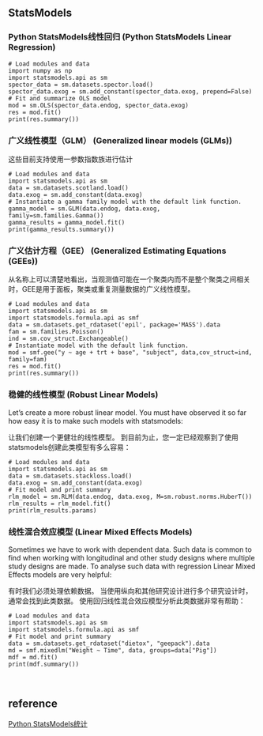 ## StatsModels
### Python StatsModels线性回归 (Python StatsModels Linear Regression)
```
# Load modules and data
import numpy as np
import statsmodels.api as sm
spector_data = sm.datasets.spector.load()
spector_data.exog = sm.add_constant(spector_data.exog, prepend=False)
# Fit and summarize OLS model
mod = sm.OLS(spector_data.endog, spector_data.exog)
res = mod.fit()
print(res.summary())
```
### 广义线性模型（GLM） (Generalized linear models (GLMs))
这些目前支持使用一参数指数族进行估计
```
# Load modules and data
import statsmodels.api as sm
data = sm.datasets.scotland.load()
data.exog = sm.add_constant(data.exog)
# Instantiate a gamma family model with the default link function.
gamma_model = sm.GLM(data.endog, data.exog, family=sm.families.Gamma())
gamma_results = gamma_model.fit()
print(gamma_results.summary())
```
### 广义估计方程（GEE） (Generalized Estimating Equations (GEEs))
从名称上可以清楚地看出，当观测值可能在一个聚类内而不是整个聚类之间相关时，GEE是用于面板，聚类或重复测量数据的广义线性模型。
```
# Load modules and data
import statsmodels.api as sm
import statsmodels.formula.api as smf
data = sm.datasets.get_rdataset('epil', package='MASS').data
fam = sm.families.Poisson()
ind = sm.cov_struct.Exchangeable()
# Instantiate model with the default link function.
mod = smf.gee("y ~ age + trt + base", "subject", data,cov_struct=ind, family=fam)
res = mod.fit()
print(res.summary())
```
### 稳健的线性模型 (Robust Linear Models)
Let’s create a more robust linear model. You must have observed it so far how easy it is to make such models with statsmodels:

让我们创建一个更健壮的线性模型。 到目前为止，您一定已经观察到了使用statsmodels创建此类模型有多么容易：
```
# Load modules and data
import statsmodels.api as sm
data = sm.datasets.stackloss.load()
data.exog = sm.add_constant(data.exog)
# Fit model and print summary
rlm_model = sm.RLM(data.endog, data.exog, M=sm.robust.norms.HuberT())
rlm_results = rlm_model.fit()
print(rlm_results.params)
```
### 线性混合效应模型 (Linear Mixed Effects Models)
Sometimes we have to work with dependent data. Such data is common to find when working with longitudinal and other study designs where multiple study designs are made. To analyse such data with regression Linear Mixed Effects models are very helpful:

有时我们必须处理依赖数据。 当使用纵向和其他研究设计进行多个研究设计时，通常会找到此类数据。 使用回归线性混合效应模型分析此类数据非常有帮助：
```
# Load modules and data
import statsmodels.api as sm
import statsmodels.formula.api as smf
# Fit model and print summary
data = sm.datasets.get_rdataset("dietox", "geepack").data
md = smf.mixedlm("Weight ~ Time", data, groups=data["Pig"])
mdf = md.fit()
print(mdf.summary())
```

&nbsp;
## reference
[Python StatsModels统计](https://blog.csdn.net/cunchi4221/article/details/107479053)
